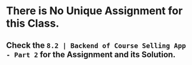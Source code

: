 # There is No Unique Assignment for this Class.

## Check the `8.2 | Backend of Course Selling App - Part 2` for the Assignment and its Solution.
